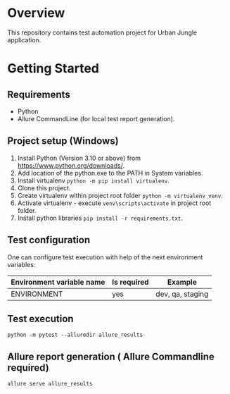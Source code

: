# Overview
This repository contains test automation project for Urban Jungle application.

# Getting Started

## Requirements

* Python
* Allure CommandLine (for local test report generation). 

## Project setup (Windows)

1. Install Python (Version 3.10 or above) from https://www.python.org/downloads/.
2. Add location of the python.exe to the PATH in System variables.
3. Install virtualenv `python -m pip install virtualenv`. 
4. Clone this project.
5. Create virtualenv within project root folder `python -m virtualenv venv`.
6. Activate virtualenv - execute `venv\scripts\activate` in project root folder.
7. Install python libraries `pip install -r requirements.txt`.

## Test configuration

One can configure test execution with help of the next environment variables:

| Environment variable name | Is required | Example | 
| ---  | --- | ---|
| ENVIRONMENT  | yes | dev, qa, staging |

## Test execution

```
python -m pytest --alluredir allure_results
```

## Allure report generation ( Allure Commandline required)

```
allure serve allure_results
```